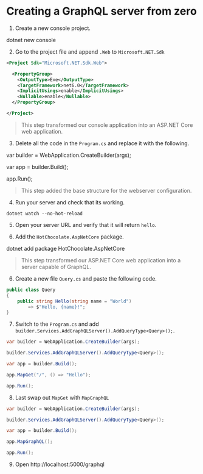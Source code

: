 # Creating a GraphQL server from zero

1. Create a new console project.

dotnet new console

2. Go to the project file and append `.Web` to `Microsoft.NET.Sdk`

```xml
<Project Sdk="Microsoft.NET.Sdk.Web">

  <PropertyGroup>
    <OutputType>Exe</OutputType>
    <TargetFramework>net6.0</TargetFramework>
    <ImplicitUsings>enable</ImplicitUsings>
    <Nullable>enable</Nullable>
  </PropertyGroup>

</Project>
```

> This step transformed our console application into an ASP.NET Core web application.

3. Delete all the code in the `Program.cs` and replace it with the following.

var builder = WebApplication.CreateBuilder(args);

var app = builder.Build();

app.Run();

> This step added the base structure for the webserver configuration.

4. Run your server and check that its working.

`dotnet watch --no-hot-reload`

5. Open your server URL and verify that it will return `hello`. 

6. Add the `HotChocolate.AspNetCore` package.

dotnet add package HotChocolate.AspNetCore

> This step transformed our ASP.NET Core web application into a server capable of GraphQL.

6. Create a new file `Query.cs` and paste the following code.

```csharp
public class Query
{
    public string Hello(string name = "World")
        => $"Hello, {name}!";
}
```

7. Switch to the `Program.cs` and add `builder.Services.AddGraphQLServer().AddQueryType<Query>();`.

```csharp
var builder = WebApplication.CreateBuilder(args);

builder.Services.AddGraphQLServer().AddQueryType<Query>();

var app = builder.Build();

app.MapGet("/", () => "Hello");

app.Run();
```

8. Last swap out `MapGet` with `MapGraphQL`

```csharp
var builder = WebApplication.CreateBuilder(args);

builder.Services.AddGraphQLServer().AddQueryType<Query>();

var app = builder.Build();

app.MapGraphQL();

app.Run();
```

9. Open http://localhost:5000/graphql


